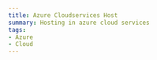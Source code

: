 ```yaml
---
title: Azure Cloudservices Host
summary: Hosting in azure cloud services
tags:
- Azure
- Cloud
---
```


